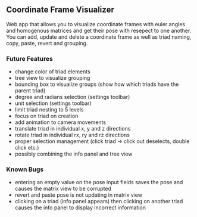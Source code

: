 ## Coordinate Frame Visualizer
Web app that allows you to visualize coordinate frames with euler angles and homogenous matrices and get their pose with resepect to one another.
You can add, update and delete a coordinate frame as well as triad naming, copy, paste, revert and grouping.

### Future Features
- change color of triad elements
- tree view to visualize grouping
- bounding box to visualize groups (show how which triads have the parent triad)
- degree and radians selection (settings toolbar)
- unit selection (settings toolbar)
- limit triad nesting to 5 levels
- focus on triad on creation
- add animation to camera movements
- translate triad in individual x, y and z directions
- rotate triad in individual rx, ry and rz directions
- proper selection management (click triad -> click out deselects, double click etc.)
- possibly combining the info panel and tree view

### Known Bugs
- entering an empty value on the pose input fields saves the pose and causes the matrix view to be corrupted
- revert and paste pose is not updating in matrix view
- clicking on a triad (info panel appears) then clicking on another triad causes the info panel to display incorrect information


